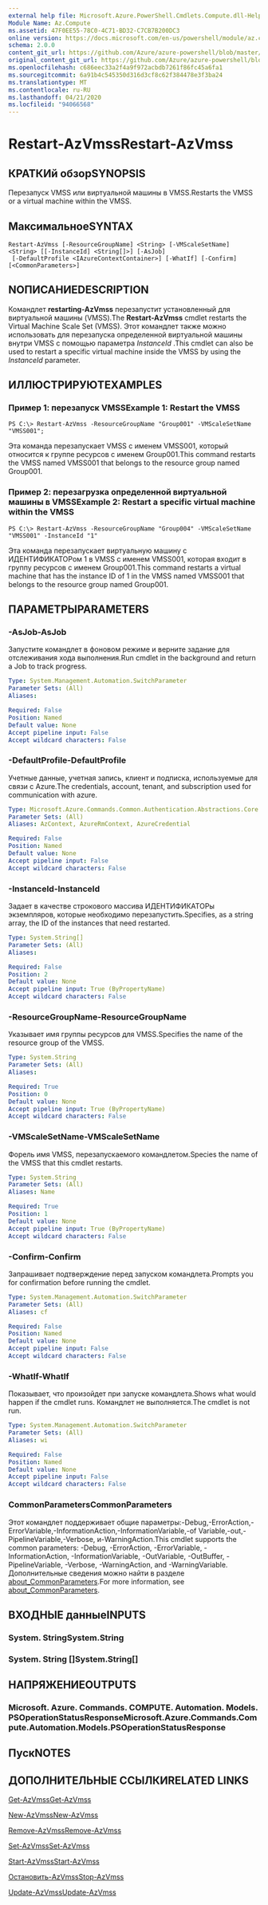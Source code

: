 ```yaml
---
external help file: Microsoft.Azure.PowerShell.Cmdlets.Compute.dll-Help.xml
Module Name: Az.Compute
ms.assetid: 47F0EE55-78C0-4C71-BD32-C7CB7B200DC3
online version: https://docs.microsoft.com/en-us/powershell/module/az.compute/restart-azvmss
schema: 2.0.0
content_git_url: https://github.com/Azure/azure-powershell/blob/master/src/Compute/Compute/help/Restart-AzVmss.md
original_content_git_url: https://github.com/Azure/azure-powershell/blob/master/src/Compute/Compute/help/Restart-AzVmss.md
ms.openlocfilehash: c686eec33a2f4a9f972acbdb7261f86fc45a6fa1
ms.sourcegitcommit: 6a91b4c545350d316d3cf8c62f384478e3f3ba24
ms.translationtype: MT
ms.contentlocale: ru-RU
ms.lasthandoff: 04/21/2020
ms.locfileid: "94066568"
---
```

# <span data-ttu-id="0eda1-101">Restart-AzVmss</span><span class="sxs-lookup"><span data-stu-id="0eda1-101">Restart-AzVmss</span></span>

## <span data-ttu-id="0eda1-102">КРАТКИй обзор</span><span class="sxs-lookup"><span data-stu-id="0eda1-102">SYNOPSIS</span></span>
<span data-ttu-id="0eda1-103">Перезапуск VMSS или виртуальной машины в VMSS.</span><span class="sxs-lookup"><span data-stu-id="0eda1-103">Restarts the VMSS or a virtual machine within the VMSS.</span></span>

## <span data-ttu-id="0eda1-104">Максимальное</span><span class="sxs-lookup"><span data-stu-id="0eda1-104">SYNTAX</span></span>

```
Restart-AzVmss [-ResourceGroupName] <String> [-VMScaleSetName] <String> [[-InstanceId] <String[]>] [-AsJob]
 [-DefaultProfile <IAzureContextContainer>] [-WhatIf] [-Confirm] [<CommonParameters>]
```

## <span data-ttu-id="0eda1-105">NОПИСАНИЕ</span><span class="sxs-lookup"><span data-stu-id="0eda1-105">DESCRIPTION</span></span>
<span data-ttu-id="0eda1-106">Командлет **restarting-AzVmss** перезапустит установленный для виртуальной машины (VMSS).</span><span class="sxs-lookup"><span data-stu-id="0eda1-106">The **Restart-AzVmss** cmdlet restarts the Virtual Machine Scale Set (VMSS).</span></span>
<span data-ttu-id="0eda1-107">Этот командлет также можно использовать для перезапуска определенной виртуальной машины внутри VMSS с помощью параметра *InstanceId* .</span><span class="sxs-lookup"><span data-stu-id="0eda1-107">This cmdlet can also be used to restart a specific virtual machine inside the VMSS by using the *InstanceId* parameter.</span></span>

## <span data-ttu-id="0eda1-108">ИЛЛЮСТРИРУЮТ</span><span class="sxs-lookup"><span data-stu-id="0eda1-108">EXAMPLES</span></span>

### <span data-ttu-id="0eda1-109">Пример 1: перезапуск VMSS</span><span class="sxs-lookup"><span data-stu-id="0eda1-109">Example 1: Restart the VMSS</span></span>
```
PS C:\> Restart-AzVmss -ResourceGroupName "Group001" -VMScaleSetName "VMSS001";
```

<span data-ttu-id="0eda1-110">Эта команда перезапускает VMSS с именем VMSS001, который относится к группе ресурсов с именем Group001.</span><span class="sxs-lookup"><span data-stu-id="0eda1-110">This command restarts the VMSS named VMSS001 that belongs to the resource group named Group001.</span></span>

### <span data-ttu-id="0eda1-111">Пример 2: перезагрузка определенной виртуальной машины в VMSS</span><span class="sxs-lookup"><span data-stu-id="0eda1-111">Example 2: Restart a specific virtual machine within the VMSS</span></span>
```
PS C:\> Restart-AzVmss -ResourceGroupName "Group004" -VMScaleSetName "VMSS001" -InstanceId "1"
```

<span data-ttu-id="0eda1-112">Эта команда перезапускает виртуальную машину с ИДЕНТИФИКАТОРом 1 в VMSS с именем VMSS001, которая входит в группу ресурсов с именем Group001.</span><span class="sxs-lookup"><span data-stu-id="0eda1-112">This command restarts a virtual machine that has the instance ID of 1 in the VMSS named VMSS001 that belongs to the resource group named Group001.</span></span>

## <span data-ttu-id="0eda1-113">ПАРАМЕТРЫ</span><span class="sxs-lookup"><span data-stu-id="0eda1-113">PARAMETERS</span></span>

### <span data-ttu-id="0eda1-114">-AsJob</span><span class="sxs-lookup"><span data-stu-id="0eda1-114">-AsJob</span></span>
<span data-ttu-id="0eda1-115">Запустите командлет в фоновом режиме и верните задание для отслеживания хода выполнения.</span><span class="sxs-lookup"><span data-stu-id="0eda1-115">Run cmdlet in the background and return a Job to track progress.</span></span>

```yaml
Type: System.Management.Automation.SwitchParameter
Parameter Sets: (All)
Aliases:

Required: False
Position: Named
Default value: None
Accept pipeline input: False
Accept wildcard characters: False
```

### <span data-ttu-id="0eda1-116">-DefaultProfile</span><span class="sxs-lookup"><span data-stu-id="0eda1-116">-DefaultProfile</span></span>
<span data-ttu-id="0eda1-117">Учетные данные, учетная запись, клиент и подписка, используемые для связи с Azure.</span><span class="sxs-lookup"><span data-stu-id="0eda1-117">The credentials, account, tenant, and subscription used for communication with azure.</span></span>

```yaml
Type: Microsoft.Azure.Commands.Common.Authentication.Abstractions.Core.IAzureContextContainer
Parameter Sets: (All)
Aliases: AzContext, AzureRmContext, AzureCredential

Required: False
Position: Named
Default value: None
Accept pipeline input: False
Accept wildcard characters: False
```

### <span data-ttu-id="0eda1-118">-InstanceId</span><span class="sxs-lookup"><span data-stu-id="0eda1-118">-InstanceId</span></span>
<span data-ttu-id="0eda1-119">Задает в качестве строкового массива ИДЕНТИФИКАТОРы экземпляров, которые необходимо перезапустить.</span><span class="sxs-lookup"><span data-stu-id="0eda1-119">Specifies, as a string array, the ID of the instances that need restarted.</span></span>

```yaml
Type: System.String[]
Parameter Sets: (All)
Aliases:

Required: False
Position: 2
Default value: None
Accept pipeline input: True (ByPropertyName)
Accept wildcard characters: False
```

### <span data-ttu-id="0eda1-120">-ResourceGroupName</span><span class="sxs-lookup"><span data-stu-id="0eda1-120">-ResourceGroupName</span></span>
<span data-ttu-id="0eda1-121">Указывает имя группы ресурсов для VMSS.</span><span class="sxs-lookup"><span data-stu-id="0eda1-121">Specifies the name of the resource group of the VMSS.</span></span>

```yaml
Type: System.String
Parameter Sets: (All)
Aliases:

Required: True
Position: 0
Default value: None
Accept pipeline input: True (ByPropertyName)
Accept wildcard characters: False
```

### <span data-ttu-id="0eda1-122">-VMScaleSetName</span><span class="sxs-lookup"><span data-stu-id="0eda1-122">-VMScaleSetName</span></span>
<span data-ttu-id="0eda1-123">Форель имя VMSS, перезапускаемого командлетом.</span><span class="sxs-lookup"><span data-stu-id="0eda1-123">Species the name of the VMSS that this cmdlet restarts.</span></span>

```yaml
Type: System.String
Parameter Sets: (All)
Aliases: Name

Required: True
Position: 1
Default value: None
Accept pipeline input: True (ByPropertyName)
Accept wildcard characters: False
```

### <span data-ttu-id="0eda1-124">-Confirm</span><span class="sxs-lookup"><span data-stu-id="0eda1-124">-Confirm</span></span>
<span data-ttu-id="0eda1-125">Запрашивает подтверждение перед запуском командлета.</span><span class="sxs-lookup"><span data-stu-id="0eda1-125">Prompts you for confirmation before running the cmdlet.</span></span>

```yaml
Type: System.Management.Automation.SwitchParameter
Parameter Sets: (All)
Aliases: cf

Required: False
Position: Named
Default value: None
Accept pipeline input: False
Accept wildcard characters: False
```

### <span data-ttu-id="0eda1-126">-WhatIf</span><span class="sxs-lookup"><span data-stu-id="0eda1-126">-WhatIf</span></span>
<span data-ttu-id="0eda1-127">Показывает, что произойдет при запуске командлета.</span><span class="sxs-lookup"><span data-stu-id="0eda1-127">Shows what would happen if the cmdlet runs.</span></span> <span data-ttu-id="0eda1-128">Командлет не выполняется.</span><span class="sxs-lookup"><span data-stu-id="0eda1-128">The cmdlet is not run.</span></span>

```yaml
Type: System.Management.Automation.SwitchParameter
Parameter Sets: (All)
Aliases: wi

Required: False
Position: Named
Default value: None
Accept pipeline input: False
Accept wildcard characters: False
```

### <span data-ttu-id="0eda1-129">CommonParameters</span><span class="sxs-lookup"><span data-stu-id="0eda1-129">CommonParameters</span></span>
<span data-ttu-id="0eda1-130">Этот командлет поддерживает общие параметры:-Debug,-ErrorAction,-ErrorVariable,-InformationAction,-InformationVariable,-of Variable,-out,-PipelineVariable,-Verbose, и-WarningAction.</span><span class="sxs-lookup"><span data-stu-id="0eda1-130">This cmdlet supports the common parameters: -Debug, -ErrorAction, -ErrorVariable, -InformationAction, -InformationVariable, -OutVariable, -OutBuffer, -PipelineVariable, -Verbose, -WarningAction, and -WarningVariable.</span></span> <span data-ttu-id="0eda1-131">Дополнительные сведения можно найти в разделе [about_CommonParameters](http://go.microsoft.com/fwlink/?LinkID=113216).</span><span class="sxs-lookup"><span data-stu-id="0eda1-131">For more information, see [about_CommonParameters](http://go.microsoft.com/fwlink/?LinkID=113216).</span></span>

## <span data-ttu-id="0eda1-132">ВХОДНЫЕ данные</span><span class="sxs-lookup"><span data-stu-id="0eda1-132">INPUTS</span></span>

### <span data-ttu-id="0eda1-133">System. String</span><span class="sxs-lookup"><span data-stu-id="0eda1-133">System.String</span></span>

### <span data-ttu-id="0eda1-134">System. String []</span><span class="sxs-lookup"><span data-stu-id="0eda1-134">System.String[]</span></span>

## <span data-ttu-id="0eda1-135">НАПРЯЖЕНИЕ</span><span class="sxs-lookup"><span data-stu-id="0eda1-135">OUTPUTS</span></span>

### <span data-ttu-id="0eda1-136">Microsoft. Azure. Commands. COMPUTE. Automation. Models. PSOperationStatusResponse</span><span class="sxs-lookup"><span data-stu-id="0eda1-136">Microsoft.Azure.Commands.Compute.Automation.Models.PSOperationStatusResponse</span></span>

## <span data-ttu-id="0eda1-137">Пуск</span><span class="sxs-lookup"><span data-stu-id="0eda1-137">NOTES</span></span>

## <span data-ttu-id="0eda1-138">ДОПОЛНИТЕЛЬНЫЕ ССЫЛКИ</span><span class="sxs-lookup"><span data-stu-id="0eda1-138">RELATED LINKS</span></span>

[<span data-ttu-id="0eda1-139">Get-AzVmss</span><span class="sxs-lookup"><span data-stu-id="0eda1-139">Get-AzVmss</span></span>](./Get-AzVmss.md)

[<span data-ttu-id="0eda1-140">New-AzVmss</span><span class="sxs-lookup"><span data-stu-id="0eda1-140">New-AzVmss</span></span>](./New-AzVmss.md)

[<span data-ttu-id="0eda1-141">Remove-AzVmss</span><span class="sxs-lookup"><span data-stu-id="0eda1-141">Remove-AzVmss</span></span>](./Remove-AzVmss.md)

[<span data-ttu-id="0eda1-142">Set-AzVmss</span><span class="sxs-lookup"><span data-stu-id="0eda1-142">Set-AzVmss</span></span>](./Set-AzVmss.md)

[<span data-ttu-id="0eda1-143">Start-AzVmss</span><span class="sxs-lookup"><span data-stu-id="0eda1-143">Start-AzVmss</span></span>](./Start-AzVmss.md)

[<span data-ttu-id="0eda1-144">Остановить-AzVmss</span><span class="sxs-lookup"><span data-stu-id="0eda1-144">Stop-AzVmss</span></span>](./Stop-AzVmss.md)

[<span data-ttu-id="0eda1-145">Update-AzVmss</span><span class="sxs-lookup"><span data-stu-id="0eda1-145">Update-AzVmss</span></span>](./Update-AzVmss.md)


